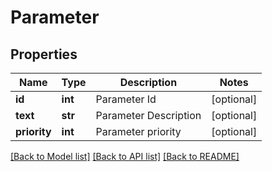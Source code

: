 # Parameter

## Properties
Name | Type | Description | Notes
------------ | ------------- | ------------- | -------------
**id** | **int** | Parameter Id | [optional] 
**text** | **str** | Parameter Description | [optional] 
**priority** | **int** | Parameter priority | [optional] 

[[Back to Model list]](../README.md#documentation-for-models) [[Back to API list]](../README.md#documentation-for-api-endpoints) [[Back to README]](../README.md)


